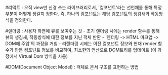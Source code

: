 #리액트
    : 오직 view만 신경 쓰는 라이브러리로서, '컴포넌트'라는 선언체를 통해 특정 부분이 어떻게 생길지 정한다.
      즉, 하나의 컴포넌트는 해당 컴포넌트의 생김새와 작동방식을 정의한다.

#렌더링
    : 사용자 화면에 뷰를 보여주는 것
    - 초기 렌더링 시에는 render 함수를 통해 뷰의 생김새, 작동방식에 대한 정보를 지닌 객체 반환
    - '렌더링 -> HTML 마크업 -> DOM에 주입'의 과정을 거침
    - 리렌더링 시에는 이전 컴포넌트 정보와 현재 render 함수가 만든 컴포넌트 정보를 비교하여,
    최소한의 연산으로 DOM트리를 업데이트 (이 과정에서 Virtual Dom 방식을 사용)

#DOM(Document Object Model)
    : 객체로 문서 구조를 표현하는 방법
    
